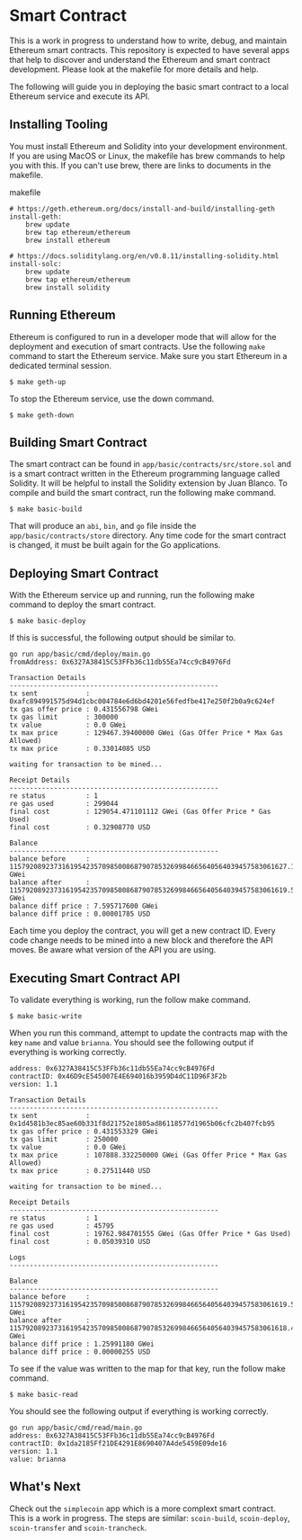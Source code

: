 # Smart Contract

This is a work in progress to understand how to write, debug, and maintain Ethereum smart contracts. This repository is expected to have several apps that help to discover and understand the Ethereum and smart contract development. Please look at the makefile for more details and help.

The following will guide you in deploying the basic smart contract to a local Ethereum service and execute its API.

## Installing Tooling

You must install Ethereum and Solidity into your development environment. If you are using MacOS or Linux, the makefile has brew commands to help you with this. If you can't use brew, there are links to documents in the makefile.

makefile
```
# https://geth.ethereum.org/docs/install-and-build/installing-geth
install-geth:
	brew update
	brew tap ethereum/ethereum
	brew install ethereum

# https://docs.soliditylang.org/en/v0.8.11/installing-solidity.html
install-solc:
	brew update
	brew tap ethereum/ethereum
	brew install solidity
```

## Running Ethereum

Ethereum is configured to run in a developer mode that will allow for the deployment and execution of smart contracts. Use the following `make` command to start the Ethereum service. Make sure you start Ethereum in a dedicated terminal session.

```
$ make geth-up
```

To stop the Ethereum service, use the down command.

```
$ make geth-down
```

## Building Smart Contract

The smart contract can be found in `app/basic/contracts/src/store.sol` and is a smart contract written in the Ethereum programming language called Solidity. It will be helpful to install the Solidity extension by Juan Blanco. To compile and build the smart contract, run the following make command.

```
$ make basic-build
```

That will produce an `abi`, `bin`, and `go` file inside the `app/basic/contracts/store` directory. Any time code for the smart contract is changed, it must be built again for the Go applications.

## Deploying Smart Contract

With the Ethereum service up and running, run the following make command to deploy the smart contract.

```
$ make basic-deploy
```

If this is successful, the following output should be similar to.

```
go run app/basic/cmd/deploy/main.go
fromAddress: 0x6327A38415C53FFb36c11db55Ea74cc9cB4976Fd

Transaction Details
----------------------------------------------------
tx sent            : 0xafc894991575d94d1cbc004784e6d6bd4201e56fedfbe417e250f2b0a9c624ef
tx gas offer price : 0.431556798 GWei
tx gas limit       : 300000
tx value           : 0.0 GWei
tx max price       : 129467.39400000 GWei (Gas Offer Price * Max Gas Allowed)
tx max price       : 0.33014085 USD

waiting for transaction to be mined...

Receipt Details
----------------------------------------------------
re status          : 1
re gas used        : 299044
final cost         : 129054.471101112 GWei (Gas Offer Price * Gas Used)
final cost         : 0.32908770 USD

Balance
----------------------------------------------------
balance before     : 115792089237316195423570985008687907853269984665640564039457583061627.121056760 GWei
balance after      : 115792089237316195423570985008687907853269984665640564039457583061619.525339160 GWei
balance diff price : 7.595717600 GWei
balance diff price : 0.00001785 USD
```

Each time you deploy the contract, you will get a new contract ID. Every code change needs to be mined into a new block and therefore the API moves. Be aware what version of the API you are using.

## Executing Smart Contract API

To validate everything is working, run the follow make command.

```
$ make basic-write
```

When you run this command, attempt to update the contracts map with the key `name` and value `brianna`. You should see the following output if everything is working correctly.

```
address: 0x6327A38415C53FFb36c11db55Ea74cc9cB4976Fd
contractID: 0x46D9cE545007E4E694016b3959D4dC11D96F3F2b
version: 1.1

Transaction Details
----------------------------------------------------
tx sent            : 0x1d4581b3ec85ae60b331f8d21752e1805ad86118577d1965b06cfc2b407fcb95
tx gas offer price : 0.431553329 GWei
tx gas limit       : 250000
tx value           : 0.0 GWei
tx max price       : 107888.332250000 GWei (Gas Offer Price * Max Gas Allowed)
tx max price       : 0.27511440 USD

waiting for transaction to be mined...

Receipt Details
----------------------------------------------------
re status          : 1
re gas used        : 45795
final cost         : 19762.984701555 GWei (Gas Offer Price * Gas Used)
final cost         : 0.05039310 USD

Logs
----------------------------------------------------

Balance
----------------------------------------------------
balance before     : 115792089237316195423570985008687907853269984665640564039457583061619.525339160 GWei
balance after      : 115792089237316195423570985008687907853269984665640564039457583061618.499347980 GWei
balance diff price : 1.25991180 GWei
balance diff price : 0.00000255 USD
```

To see if the value was written to the map for that key, run the follow make command.

```
$ make basic-read
```

You should see the following output if everything is working correctly.

```
go run app/basic/cmd/read/main.go
address: 0x6327A38415C53FFb36c11db55Ea74cc9cB4976Fd
contractID: 0x1da2185Ff21DE4291E8690407A4de5459E09de16
version: 1.1
value: brianna
```

## What's Next

Check out the `simplecoin` app which is a more complext smart contract. This is a work in progress.
The steps are similar: `scoin-build`, `scoin-deploy`, `scoin-transfer` and `scoin-trancheck`.
